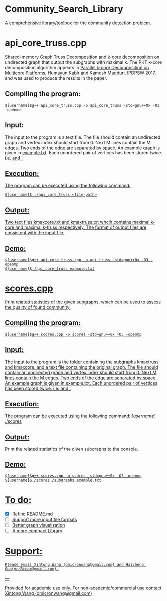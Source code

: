 # Community_Search_Library
A comprehensive library/toolbox for the community detection problem. 

# api_core_truss.cpp
Shared-memory Graph Truss Decomposition and k-core decomposition on undirected graph that output the subgraphs with maximal k.
The PKT k-core decomposition algorithm appears in [Parallel k-core Decomposition on Multicore Platforms](https://ieeexplore.ieee.org/document/7965211/citations?tabFilter=papers), Humayun Kabir and Kamesh Madduri, IPDPSW 2017, and was used to produce the results in the paper. 


## Compiling the program:
    
    $[username]$g++ api_core_truss.cpp -o api_core_truss -std=gnu++0x -O3 -openmp
    
## Input:
The input to the program is a text file. The file should contain an undirected graph and vertex index should 
start from 0. Next M lines contain the M edges. Two ends of the edge are separated by space. An example graph 
is given in [example.txt](https://github.com/OmicronXin/Community_Search_Library_GZHU/files/6389103/example.txt). Each unordered pair of vertices has been stored twice. i.e. <u> <v> and <v> <u>.
    
## Execution:

The program can be executed using the following command:

    $[username]$ ./api_core_truss <file-path>
    
## Output:

Two text files kmaxcore.txt and kmaxtruss.txt whcih contains maximal k-core and maximal k-truss respectively. 
The format of output files are consistent with the input file.

## Demo:

    $[username]$g++ api_core_truss.cpp -o api_truss -std=gnu++0x -O3 -openmp
    $[username]$./api_core_truss example.txt
    
# scores.cpp

Print related statistics of the given subgraphs, which can be used to assess the quality of found community. 

## Compiling the program:
    
    $[username]$g++ scores.cpp -o scores -std=gnu++0x -O3 -openmp
    
## Input:

The input to the program is the folder containing the subgraphs kmaxtruss and kmaxcore, and a text file containing the original graph. 
The file should contain an undirected graph and vertex index should start from 0. Next M lines contain the M edges. 
Two ends of the edge are separated by space. An example graph is given in [example.txt](https://github.com/OmicronXin/Community_Search_Library_GZHU/files/6389103/example.txt). Each unordered pair of 
vertices has been stored twice. i.e. <u> <v> and <v> <u>. 
    
## Execution:

The program can be executed using the following command:
    $[username]$ ./scores <subgraph-folder-path> <original-file-path>
    
## Output:

Print the related statistics of the given subgraphs to the console.

## Demo:


    $[username]$g++ scores.cpp -o scores -std=gnu++0x -O3 -openmp
    $[username]$./scores /subgraphs example.txt
    
    
# To do:

- [x] Refine README.md
- [ ] Support more input file formats 
- [ ] Better graph visualization
- [ ] A more compact Library

# Support:

    Please email Xintong Wang (omicronwang@gmail.com) and Haicheng Guo(mcd3team@gmail.com).
— 

Provided for academic use only. For non-academic/commercial use contact 
Xintong Wang (omicronwang@gmail.com)

